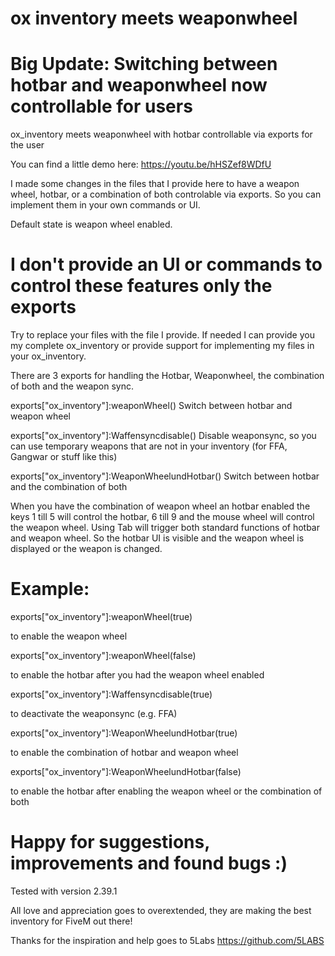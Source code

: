 # ox inventory meets weaponwheel

# Big Update: Switching between hotbar and weaponwheel now controllable for users

ox_inventory meets weaponwheel with hotbar controllable via exports for the user

You can find a little demo here: https://youtu.be/hHSZef8WDfU

I made some changes in the files that I provide here to have a weapon wheel, hotbar, or a combination of both controlable via exports. So you can implement them in your own commands or UI. 

Default state is weapon wheel enabled.
# I don't provide an UI or commands to control these features only the exports

Try to replace your files with the file I provide. If needed I can provide you my complete ox_inventory or provide support for implementing my files in your ox_inventory.

There are 3 exports for handling the Hotbar, Weaponwheel, the combination of both and the weapon sync.

exports["ox_inventory"]:weaponWheel()                Switch between hotbar and weapon wheel

exports["ox_inventory"]:Waffensyncdisable()          Disable weaponsync, so you can use temporary weapons that are not in your inventory (for FFA, Gangwar or stuff like this)

exports["ox_inventory"]:WeaponWheelundHotbar()       Switch between hotbar and the combination of both

When you have the combination of weapon wheel an hotbar enabled the keys 1 till 5 will control the hotbar, 6 till 9 and the mouse wheel will control the weapon wheel. Using Tab will trigger both standard functions of hotbar and weapon wheel. So the hotbar UI is visible and the weapon wheel is displayed or the weapon is changed. 


# Example:

exports["ox_inventory"]:weaponWheel(true)

to enable the weapon wheel

exports["ox_inventory"]:weaponWheel(false)

to enable the hotbar after you had the weapon wheel enabled 

exports["ox_inventory"]:Waffensyncdisable(true)

to deactivate the weaponsync (e.g. FFA)

exports["ox_inventory"]:WeaponWheelundHotbar(true)

to enable the combination of hotbar and weapon wheel

exports["ox_inventory"]:WeaponWheelundHotbar(false)

to enable the hotbar after enabling the weapon wheel or the combination of both

# Happy for suggestions, improvements and found bugs :)

Tested with version 2.39.1

All love and appreciation goes to overextended, they are making the best inventory for FiveM out there!

Thanks for the inspiration and help goes to 5Labs https://github.com/5LABS
